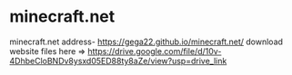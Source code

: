# minecraft.net
minecraft.net address- https://gega22.github.io/minecraft.net/
download website files here => https://drive.google.com/file/d/10v-4DhbeCloBNDv8ysxd05ED88ty8aZe/view?usp=drive_link
